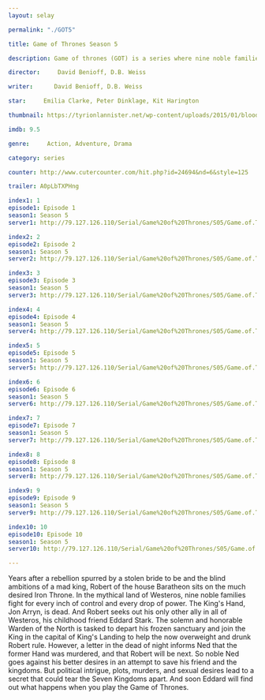 ```yaml
---
layout: selay

permalink: "./GOT5"

title: Game of Thrones Season 5

description: Game of thrones (GOT) is a series where nine noble families fight for control over the mythical lands of Westeros, while an ancient enemy returns after being dormant for thousands of years.

director:     David Benioff, D.B. Weiss

writer:      David Benioff, D.B. Weiss

star:     Emilia Clarke, Peter Dinklage, Kit Harington

thumbnail: https://tyrionlannister.net/wp-content/uploads/2015/01/blood-moon-season-5-copy-771x1024.png

imdb: 9.5

genre:     Action, Adventure, Drama

category: series

counter: http://www.cutercounter.com/hit.php?id=24694&nd=6&style=125

trailer: A0pLbTXPHng

index1: 1
episode1: Episode 1
season1: Season 5
server1: http://79.127.126.110/Serial/Game%20of%20Thrones/S05/Game.of.Thrones.S05E01.480p.mkv

index2: 2
episode2: Episode 2
season1: Season 5
server2: http://79.127.126.110/Serial/Game%20of%20Thrones/S05/Game.of.Thrones.S05E02.480p.mkv

index3: 3
episode3: Episode 3
season1: Season 5
server3: http://79.127.126.110/Serial/Game%20of%20Thrones/S05/Game.of.Thrones.S05E03.480p.mkv

index4: 4
episode4: Episode 4
season1: Season 5
server4: http://79.127.126.110/Serial/Game%20of%20Thrones/S05/Game.of.Thrones.S05E04.480p.mkv

index5: 5
episode5: Episode 5
season1: Season 5
server5: http://79.127.126.110/Serial/Game%20of%20Thrones/S05/Game.of.Thrones.S05E05.480p.mkv

index6: 6
episode6: Episode 6
season1: Season 5
server6: http://79.127.126.110/Serial/Game%20of%20Thrones/S05/Game.of.Thrones.S05E06.480p.mkv

index7: 7
episode7: Episode 7
season1: Season 5
server7: http://79.127.126.110/Serial/Game%20of%20Thrones/S05/Game.of.Thrones.S05E07.480p.mkv

index8: 8
episode8: Episode 8
season1: Season 5
server8: http://79.127.126.110/Serial/Game%20of%20Thrones/S05/Game.of.Thrones.S05E08.480p.mkv

index9: 9
episode9: Episode 9
season1: Season 5
server9: http://79.127.126.110/Serial/Game%20of%20Thrones/S05/Game.of.Thrones.S05E09.480p.mkv

index10: 10
episode10: Episode 10
season1: Season 5
server10: http://79.127.126.110/Serial/Game%20of%20Thrones/S05/Game.of.Thrones.S05E10.480p.mkv

---
```


Years after a rebellion spurred by a stolen bride to be and the blind ambitions of a mad king, Robert of the house Baratheon sits on the much desired Iron Throne. In the mythical land of Westeros, nine noble families fight for every inch of control and every drop of power. The King's Hand, Jon Arryn, is dead. And Robert seeks out his only other ally in all of Westeros, his childhood friend Eddard Stark. The solemn and honorable Warden of the North is tasked to depart his frozen sanctuary and join the King in the capital of King's Landing to help the now overweight and drunk Robert rule. However, a letter in the dead of night informs Ned that the former Hand was murdered, and that Robert will be next. So noble Ned goes against his better desires in an attempt to save his friend and the kingdoms. But political intrigue, plots, murders, and sexual desires lead to a secret that could tear the Seven Kingdoms apart. And soon Eddard will find out what happens when you play the Game of Thrones.
